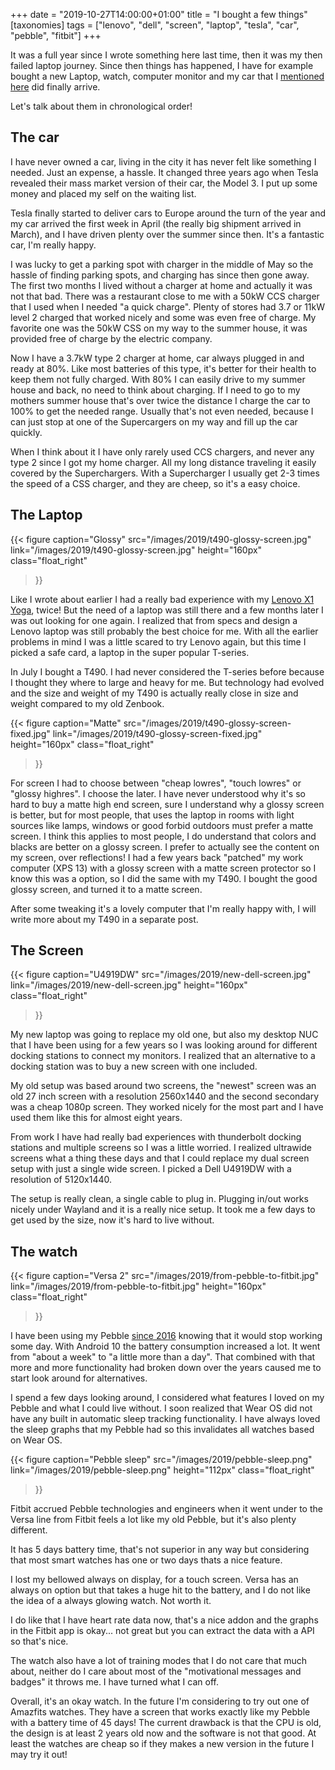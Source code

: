 +++
date = "2019-10-27T14:00:00+01:00"
title = "I bought a few things"
[taxonomies]
tags = ["lenovo", "dell", "screen", "laptop", "tesla", "car", "pebble", "fitbit"]
+++

It was a full year since I wrote something here last time, then it was my then failed laptop journey. Since then things has happened, I have for example bought a new Laptop, watch, computer monitor and my car that I [mentioned here](/post/2016/the-best-year-again/) did finally arrive.

Let's talk about them in chronological order!

## The car

I have never owned a car, living in the city it has never felt like something I needed. Just an expense, a hassle. It changed three years ago when Tesla revealed their mass market version of their car, the Model 3. I put up some money and placed my self on the waiting list.

Tesla finally started to deliver cars to Europe around the turn of the year and my car arrived the first week in April (the really big shipment arrived in March), and I have driven plenty over the summer since then. It's a fantastic car, I'm really happy.

I was lucky to get a parking spot with charger in the middle of May so the hassle of finding parking spots, and charging has since then gone away. The first two months I lived without a charger at home and actually it was not that bad. There was a restaurant close to me with a 50kW CCS charger that I used when I needed "a quick charge". Plenty of stores had 3.7 or 11kW level 2 charged that worked nicely and some was even free of charge. My favorite one was the 50kW CSS on my way to the summer house, it was provided free of charge by the electric company.

Now I have a 3.7kW type 2 charger at home, car always plugged in and ready at 80%. Like most batteries of this type, it's better for their health to keep them not fully charged. With 80% I can easily drive to my summer house and back, no need to think about charging. If I need to go to my mothers summer house that's over twice the distance I charge the car to 100% to get the needed range. Usually that's not even needed, because I can just stop at one of the Supercargers on my way and fill up the car quickly.

When I think about it I have only rarely used CCS chargers, and never any type 2 since I got my home charger. All my long distance traveling it easily covered by the Superchargers. With a Supercharger I usually get 2-3 times the speed of a CSS charger, and they are cheep, so it's a easy choice.

## The Laptop

{{<
figure
caption="Glossy"
src="/images/2019/t490-glossy-screen.jpg"
link="/images/2019/t490-glossy-screen.jpg"
height="160px"
class="float_right"
>}}

Like I wrote about earlier I had a really bad experience with my [Lenovo X1 Yoga](/tags/x1-yoga/), twice! But the need of a laptop was still there and a few months later I was out looking for one again. I realized that from specs and design a Lenovo laptop was still probably the best choice for me. With all the earlier problems in mind I was a little scared to try Lenovo again, but this time I picked a safe card, a laptop in the super popular T-series.


In July I bought a T490. I had never considered the T-series before because I thought they where to large and heavy for me. But technology had evolved and the size and weight of my T490 is actually really close in size and weight compared to my old Zenbook.

{{<
figure
caption="Matte"
src="/images/2019/t490-glossy-screen-fixed.jpg"
link="/images/2019/t490-glossy-screen-fixed.jpg"
height="160px"
class="float_right"
>}}

For screen I had to choose between "cheap lowres", "touch lowres" or "glossy highres". I choose the later. I have never understood why it's so hard to buy a matte high end screen, sure I understand why a glossy screen is better, but for most people, that uses the laptop in rooms with light sources like lamps, windows or good forbid outdoors must prefer a matte screen. I think this applies to most people, I do understand that colors and blacks are better on a glossy screen. I prefer to actually see the content on my screen, over reflections! I had a few years back "patched" my work computer (XPS 13) with a glossy screen with a matte screen protector so I know this was a option, so I did the same with my T490. I bought the good glossy screen, and turned it to a matte screen.

After some tweaking it's a lovely computer that I'm really happy with, I will write more about my T490 in a separate post.

## The Screen

{{<
figure
caption="U4919DW"
src="/images/2019/new-dell-screen.jpg"
link="/images/2019/new-dell-screen.jpg"
height="160px"
class="float_right"
>}}

My new laptop was going to replace my old one, but also my desktop NUC that I have been using for a few years so I was looking around for different docking stations to connect my monitors. I realized that an alternative to a docking station was to buy a new screen with one included.

My old setup was based around two screens, the "newest" screen was an old 27 inch screen with a resolution 2560x1440 and the second secondary was a cheap 1080p screen. They worked nicely for the most part and I have used them like this for almost eight years. 

From work I have had really bad experiences with thunderbolt docking stations and multiple screens so I was a little worried. I realized ultrawide screens what a thing these days and that I could replace my dual screen setup with just a single wide screen. I picked a Dell U4919DW with a resolution of 5120x1440.

The setup is really clean, a single cable to plug in. Plugging in/out works nicely under Wayland and it is a really nice setup. It took me a few days to get used by the size, now it's hard to live without.

## The watch

{{<
figure
caption="Versa 2"
src="/images/2019/from-pebble-to-fitbit.jpg"
link="/images/2019/from-pebble-to-fitbit.jpg"
height="160px"
class="float_right"
>}}

I have been using my Pebble [since 2016](/post/2016/pebble-is-no-more/) knowing that it would stop working some day. With Android 10 the battery consumption increased a lot. It went from "about a week" to "a little more than a day". That combined with that more and more functionality had broken down over the years caused me to start look around for alternatives.

I spend a few days looking around, I considered what features I loved on my Pebble and what I could live without. I soon realized that Wear OS did not have any built in automatic sleep tracking functionality. I have always loved the sleep graphs that my Pebble had so this invalidates all watches based on Wear OS.

{{<
figure
caption="Pebble sleep"
src="/images/2019/pebble-sleep.png"
link="/images/2019/pebble-sleep.png"
height="112px"
class="float_right"
>}}

Fitbit accrued Pebble technologies and engineers when it went under to the Versa line from Fitbit feels a lot like my old Pebble, but it's also plenty different.

It has 5 days battery time, that's not superior in any way but considering that most smart watches has one or two days thats a nice feature. 

I lost my bellowed always on display, for a touch screen. Versa has an always on option but that takes a huge hit to the battery, and I do not like the idea of a always glowing watch. Not worth it.

I do like that I have heart rate data now, that's a nice addon and the graphs in the Fitbit app is okay... not great but you can extract the data with a API so that's nice.

The watch also have a lot of training modes that I do not care that much about, neither do I care about most of the "motivational messages and badges" it throws me. I have turned what I can off.

Overall, it's an okay watch. In the future I'm considering to try out one of Amazfits watches. They have a screen that works exactly like my Pebble with a battery time of 45 days! The current drawback is that the CPU is old, the design is at least 2 years old now and the software is not that good. At least the watches are cheap so if they makes a new version in the future I may try it out!

